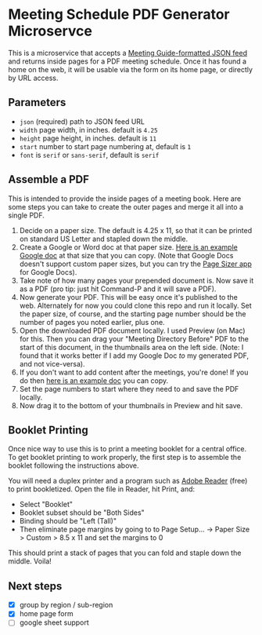# Meeting Schedule PDF Generator Microservce

This is a microservice that accepts a [Meeting Guide-formatted JSON feed](https://github.com/code4recovery/spec) and returns inside pages for a PDF meeting schedule. Once it has found a home on the web, it will be usable via the form on its home page, or directly by URL access.

## Parameters

* `json` (required) path to JSON feed URL
* `width` page width, in inches. default is `4.25`
* `height` page height, in inches. default is `11`
* `start` number to start page numbering at, default is `1`
* `font` is `serif` or `sans-serif`, default is `serif`

## Assemble a PDF

This is intended to provide the inside pages of a meeting book. Here are some steps you can take to create the outer pages and merge it all into a single PDF.

1. Decide on a paper size. The default is 4.25 x 11, so that it can be printed on standard US Letter and stapled down the middle.
1. Create a Google or Word doc at that paper size. [Here is an example Google doc](https://docs.google.com/document/d/1bmDg2j8cyalcqnw5GV1JJll7g8Av7uW6O6o4kVADwEc/edit?usp=sharing) at that size that you can copy. (Note that Google Docs doesn't support custom paper sizes, but you can try the [Page Sizer app](https://workspace.google.com/marketplace/app/page_sizer/595382898724) for Google Docs).
1. Take note of how many pages your prepended document is. Now save it as a PDF (pro tip: just hit Command-P and it will save a PDF).
1. Now generate your PDF. This will be easy once it's published to the web. Alternately for now you could clone this repo and run it locally. Set the paper size, of course, and the starting page number should be the number of pages you noted earlier, plus one.
1. Open the downloaded PDF document locally. I used Preview (on Mac) for this. Then you can drag your "Meeting Directory Before" PDF to the start of this document, in the thumbnails area on the left side. (Note: I found that it works better if I add my Google Doc *to* my generated PDF, and not vice-versa).
1. If you don't want to add content after the meetings, you're done! If you do then [here is an example doc](https://docs.google.com/document/d/1whm-ZL1JbZFinSRnbt4uKvFM6Hhv8e246TYtadsnVZQ/edit?usp=sharing) you can copy.
1. Set the page numbers to start where they need to and save the PDF locally.
1. Now drag it to the bottom of your thumbnails in Preview and hit save.

## Booklet Printing

Once nice way to use this is to print a meeting booklet for a central office. To get booklet printing to work properly, the first step is to assemble the booklet following the instructions above.

You will need a duplex printer and a program such as [Adobe Reader](https://get.adobe.com/reader/) (free) to print bookletized. Open the file in Reader, hit Print, and:

* Select "Booklet"
* Booklet subset should be "Both Sides"
* Binding should be "Left (Tall)"
* Then eliminate page margins by going to to Page Setup… -> Paper Size > Custom > 8.5 x 11 and set the margins to 0

This should print a stack of pages that you can fold and staple down the middle. Voila!

## Next steps

* [x] group by region / sub-region
* [x] home page form
* [ ] google sheet support
